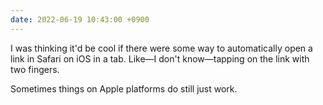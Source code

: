 ```yaml
---
date: 2022-06-19 10:43:00 +0900
---
```


I was thinking it'd be cool if there were some way to automatically open a link in Safari on iOS in a tab. Like—I don't know—tapping on the link with two fingers.

Sometimes things on Apple platforms do still just work.
